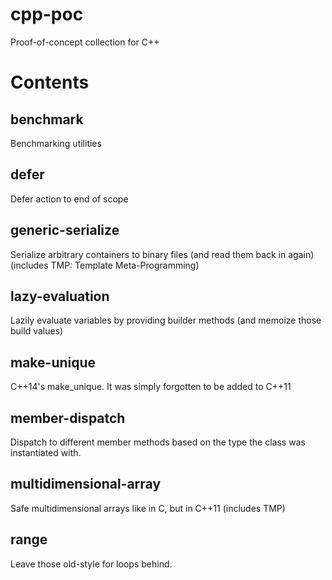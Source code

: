 cpp-poc
=======

Proof-of-concept collection for C++


Contents
========

benchmark
---------

Benchmarking utilities

defer
-----

Defer action to end of scope

generic-serialize
-----------------

Serialize arbitrary containers to binary files (and read them back in again) (includes TMP: Template Meta-Programming)

lazy-evaluation
---------------

Lazily evaluate variables by providing builder methods (and memoize those build values)

make-unique
-----------

C++14's make_unique. It was simply forgotten to be added to C++11

member-dispatch
---------------

Dispatch to different member methods based on the type the class was instantiated with.

multidimensional-array
----------------------

Safe multidimensional arrays like in C, but in C++11 (includes TMP)

range
-----

Leave those old-style for loops behind.


